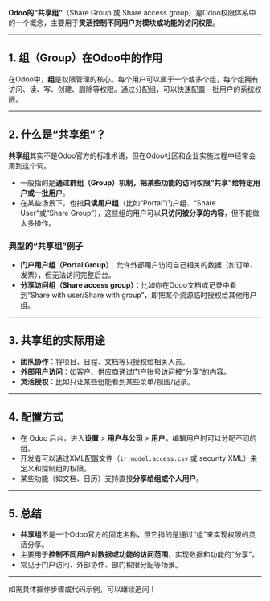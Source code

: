 **Odoo的“共享组”**（Share Group 或 Share access group）是Odoo权限体系中的一个概念，主要用于**灵活控制不同用户对模块或功能的访问权限**。

---

## 1. 组（Group）在Odoo中的作用

在Odoo中，**组**是权限管理的核心。每个用户可以属于一个或多个组，每个组拥有访问、读、写、创建、删除等权限。通过分配组，可以快速配置一批用户的系统权限。

---

## 2. 什么是“共享组”？

**共享组**其实不是Odoo官方的标准术语，但在Odoo社区和企业实施过程中经常会用到这个词。

- 一般指的是**通过群组（Group）机制，把某些功能的访问权限“共享”给特定用户或一批用户**。
- 在某些场景下，也指**只读用户组**（比如“Portal”门户组、“Share User”或“Share Group”），这些组的用户可以**只访问被分享的内容**，但不能做太多操作。

### 典型的“共享组”例子

- **门户用户组（Portal Group）**：允许外部用户访问自己相关的数据（如订单、发票），但无法访问完整后台。
- **分享访问组（Share access group）**：比如你在Odoo文档或记录中看到“Share with user/Share with group”，即把某个资源临时授权给其他用户组。

---

## 3. 共享组的实际用途

- **团队协作**：将项目、日程、文档等只授权给相关人员。
- **外部用户访问**：如客户、供应商通过门户账号访问被“分享”的内容。
- **灵活授权**：比如只让某些组能看到某些菜单/视图/记录。

---

## 4. 配置方式

- 在 Odoo 后台，进入**设置** > **用户与公司** > **用户**，编辑用户时可以分配不同的组。
- 开发者可以通过XML配置文件（`ir.model.access.csv` 或 security XML）来定义和控制组的权限。
- 某些功能（如文档、日历）支持直接**分享给组或个人用户**。

---

## 5. 总结

- **共享组**不是一个Odoo官方的固定名称，但它指的是通过“组”来实现权限的灵活分享。
- 主要用于**控制不同用户对数据或功能的访问范围**，实现数据和功能的“分享”。
- 常见于门户访问、外部协作、部门权限分配等场景。

---

如需具体操作步骤或代码示例，可以继续追问！